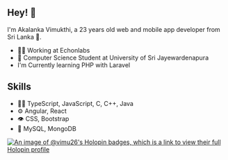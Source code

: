 ## Hey! 👋
I'm Akalanka Vimukthi, a 23 years old web and mobile app developer from Sri Lanka 🦔.

- 👨‍💻 Working at Echonlabs
- 🧭 Computer Science Student at University of Sri Jayewardenapura
- I'm Currently learning PHP with Laravel

## Skills

- 👨‍💻 TypeScript, JavaScript, C, C++, Java
- ⚙️ Angular, React
- 👁️ CSS, Bootstrap
- 💽 MySQL, MongoDB


[![An image of @vimu26's Holopin badges, which is a link to view their full Holopin profile](https://holopin.me/vimu26)](https://holopin.io/@vimu26)
